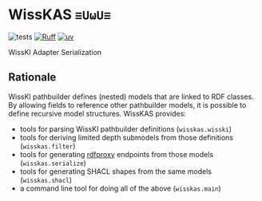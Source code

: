 # WissKAS `≡UωU≡`

![tests](https://github.com/acdh-oeaw/wisskas/actions/workflows/tests.yml/badge.svg)
[![Ruff](https://img.shields.io/endpoint?url=https://raw.githubusercontent.com/astral-sh/ruff/main/assets/badge/v2.json)](https://github.com/astral-sh/ruff)
[![uv](https://img.shields.io/endpoint?url=https://raw.githubusercontent.com/astral-sh/uv/main/assets/badge/v0.json)](https://github.com/astral-sh/uv)

WissKI Adapter Serialization

## Rationale

WissKI pathbuilder defines (nested) models that are linked to RDF classes. By allowing fields to reference other pathbuilder models, it is possible to define recursive model structures. WissKAS provides:

- tools for parsing WissKI pathbuilder definitions (`wisskas.wisski`)
- tools for deriving limited depth submodels from those definitions (`wisskas.filter`)
- tools for generating [rdfproxy](https://github.com/acdh-oeaw/rdfproxy) endpoints from those models (`wisskas.serialize`)
- tools for generating SHACL shapes from the same models (`wisskas.shacl`)
- a command line tool for doing all of the above (`wisskas.main`)

